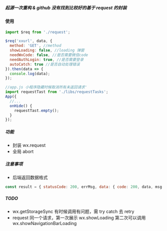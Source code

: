 ##### 起源一次重构 & github 没有找到比较好的基于 request 的封装

#### 使用

```js
import $req from './request';

$req('xxurl', data, {
  method: 'GET', //method
  showLoading: false, //loading 弹窗
  needWxCode: false, //是否需要微信code
  needAuthLogin: true, //是否需要登录
  autoCatch: true //是否自动处理错误
}).then(data => {
  console.log(data);
});

//app.js 小程序隐藏时候取消所有未返回请求'
import requestTast from './libs/requestTasks';
App({
  //...
  onHide() {
    requestTast.empty();
  }
});
```

##### 功能

- 封装 wx.request
- 全局 abort

##### 注意事项

- 后端返回数据格式

```js
const result = { statusCode: 200, errMsg, data: { code: 200, data, msg } };
```

##### TODO

- wx.getStorageSync 有时候调用有问题，需 try catch 去 retry
- request 同一个请求，第一次展示 wx.showLoading 第二次可以调用 wx.showNavigationBarLoading
